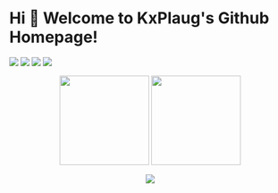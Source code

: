 # Hi 🎉 Welcome to KxPlaug's Github Homepage!
<p>
<img src="https://img.shields.io/static/v1?label=Program&message=Python&color=blue"/>
<img src="https://img.shields.io/static/v1?label=Program&message=Rust&color=blue"/>
<img src="https://img.shields.io/static/v1?label=Program&message=TypeScript&color=blue"/>
<img src="https://img.shields.io/static/v1?label=Program&message=Go&color=blue"/>
</p>
<p align="center">
  <img height="160" src="https://github-readme-stats.vercel.app/api/top-langs/?username=KxPlaug&theme=react&hide=html,css,dockerfile,shell,ejs,stylus&count_private=true&show_icons=true&hide_border=true&layout=compact"/>
  
  <img height="160" src="https://github-readme-stats.vercel.app/api?username=KxPlaug&count_private=true&show_icons=true&theme=react&include_all_commits=true&hide_border=true"/>
</p>
<p align="center">
<img src="https://activity-graph.herokuapp.com/graph?username=KxPlaug&theme=github"/>
</p>
